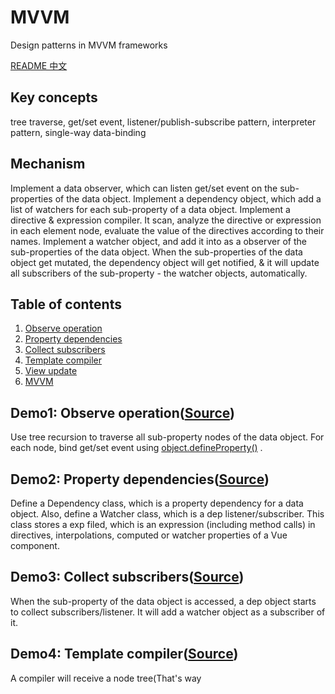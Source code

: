 # MVVM
Design patterns in MVVM frameworks

[README 中文](https://github.com/21hook/MVVM/blob/master/README-zh_cn.md)

## Key concepts
tree traverse, get/set event, listener/publish-subscribe pattern, interpreter pattern, single-way data-binding

## Mechanism
Implement a data observer, which can listen get/set event on the sub-properties 
of the data object. Implement a dependency object, which add a list of watchers for each sub-property of a data object.
Implement a directive & expression compiler. It scan, analyze the directive or expression in each element node, 
evaluate the value of the directives according to their names. Implement a watcher object, and add it into as a observer of the sub-properties of the data object. When the sub-properties of the data object get mutated, the dependency object 
will get notified, & it will update all subscribers of the sub-property - the watcher objects, automatically.

## Table of contents
1. [Observe operation](#demo1-observe-operationsource)
2. [Property dependencies](#demo2-property-dependenciessource)
3. [Collect subscribers](#demo3-collect-subscriberssource)
4. [Template compiler](#demo4-template-compilersource) 
5. [View update](#demo5-view-updatesource)
6. [MVVM](##demo6-mvvmsource)

## Demo1: Observe operation([Source](https://github.com/21hook/MVVM/blob/master/demo1))
Use tree recursion to traverse all sub-property nodes of the data object.
For each node, bind get/set event using 
[object.defineProperty()](https://developer.mozilla.org/en-US/docs/Web/JavaScript/Reference/Global_Objects/Object/defineProperty)
. 

## Demo2: Property dependencies([Source](https://github.com/21hook/MVVM/blob/master/demo2))
Define a Dependency class, which is a property dependency for a data object.
Also, define a Watcher class, which is a dep listener/subscriber. This class stores a exp filed, which is an expression
(including method calls) in directives, interpolations, computed or watcher properties of a Vue component.

## Demo3: Collect subscribers([Source](https://github.com/21hook/MVVM/blob/master/demo3))
When the sub-property of the data object is accessed, a dep object starts to collect subscribers/listener.
It will add a watcher object as a subscriber of it.

## Demo4: Template compiler([Source](https://github.com/21hook/MVVM/blob/master/demo4))
A compiler will receive a node tree(That's way <template> must have a root tag), and return a token stream.
The compiler analyzes each directive & interpolation, then it will create a watcher object for evaluating 
each value of them. When a watcher object is created, it will evaluate the exp field, which stores the expressions
of the directives or interpolations. So, all the sub-properties of the data object will be accessed. It starts to 
collect subscribers, as shown in [Demo4](#demo4-template-compilersource).

## Demo5: View update([Source](https://github.com/21hook/MVVM/blob/master/demo5))
When create a watcher object using an expression in directives or interpolations, it also binds a update view 
function to update the view. If the dependent sub-property of the data object get mutated, the dep object of it will be 
notified, and all subscribers(watchers) of the dep object will be updated. Then, each watcher will call its update 
view function to update the view.

## Demo6: MVVM([Source](https://github.com/21hook/MVVM/blob/master/demo6))
The main program of a Vue instance. It need to traverse all sub-properties of a data objects, as shown in 
[Demo1](#demo1-observe-operationsource). Then, start to compile the template to collect subscribers
of each sub-property of the data object, as shown in [Demo4](#demo4-template-compilersource).


## MVVM architecture
- Subscriber collections
```
          init              trigger get event              add subscribers
Template --------> Watcher  ------------------> Observe --------------------> Dep 
```

- One-way data binding 
```
       set                     notify              update           view update
Data -------> Observe --------------------> Dep  ---------> Watcher -------------> View
```

The overall patterns of MVVM is like this ![MVVM patterns](http://zhouweicsu.github.io/blog/2017/03/07/vue-2-0-reactivity/Vue%20Reactivity.svg)

## License
MIT

## Reference 
[1] *Design patterns: elements of reusable object-oriented software* <br>
[2] <<JavaScript设计模式与开发实践>> <br>
[3] Wikipedia [Observer pattern](https://en.wikipedia.org/wiki/Observer_pattern)
